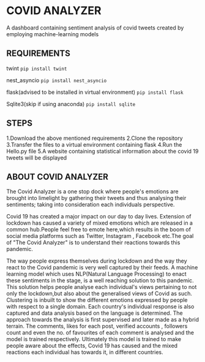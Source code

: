 # COVID ANALYZER
A dashboard containing sentiment analysis of covid tweets created by employing machine-learning models


## REQUIREMENTS

twint
```pip install twint```

nest_asyncio
```pip install nest_asyncio```

flask(advised to be installed in virtual environment)
```pip install flask```

Sqlite3(skip if using anaconda)
```pip install sqlite```

## STEPS

1.Download the above mentioned requirements
2.Clone the repository
3.Transfer the files to a virtual environment containing flask
4.Run the Hello.py file
5.A website containing statistical information about the covid 19 tweets will be displayed

## ABOUT COVID ANALYZER

The Covid Analyzer is a one stop dock where people's emotions are brought into limelight by gathering their tweets and thus analysing their sentiments; taking into consideration each individuals perspective.

Covid 19 has created a major impact on our day to day lives. Extension of lockdown has caused a variety of mixed emotions which are released in a common hub.People feel free to emote here,which results in the boom of social media platforms such as Twitter, Instagram , Facebook etc.The goal of "The Covid Analyzer" is to understand their reactions towards this pandemic.

The way people express themselves during lockdown and the way they react to the Covid pandemic is very well captured by their feeds. A machine learning model which uses NLP(Natural Language Processing) to enact these sentiments in the stage, is a well reaching solution to this pandemic. This solution helps people analyse each individual's views pertaining to not only the lockdown,but also about the generalised views of Covid as such. Clustering is inbuilt to show the different emotions expressed by people with respect to a single domain. Each country's individual response is also captured and data analysis based on the language is determined. The approach towards the analysis is first supervised and later made as a hybrid terrain. The comments, likes for each post, verified accounts , followers count and even the no. of favourites of each comment is analysed and the model is trained respectively. Ultimately this model is trained to make people aware  about the effects, Covid 19 has caused and the mixed reactions each individual has towards it, in different countries.
